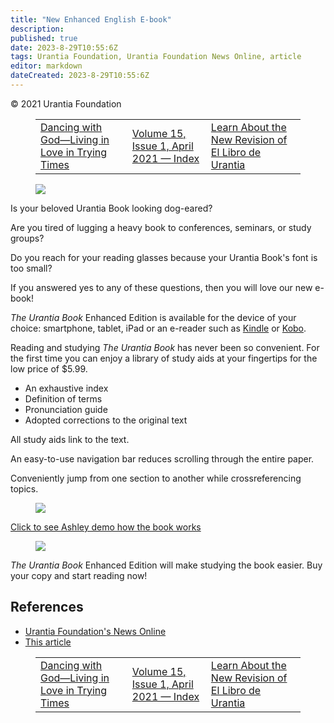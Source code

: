 ```yaml
---
title: "New Enhanced English E-book"
description: 
published: true
date: 2023-8-29T10:55:6Z
tags: Urantia Foundation, Urantia Foundation News Online, article
editor: markdown
dateCreated: 2023-8-29T10:55:6Z
---
```


<p class="v-card v-sheet theme--light gray lighten-3 px-2">© 2021 Urantia Foundation</p>
<figure class="table chapter-navigator">
  <table>
    <tbody>
      <tr>
        <td>
        <a href="/en/article/Line_St_Pierre/Dancing_with_God_Living_in_Love_in_Trying_Times">
          <span class="mdi mdi-arrow-left-drop-circle"></span><span class="pl-2">Dancing with God—Living in Love in Trying Times</span>
        </a>
        </td>
        <td>
        <a href="/en/index/articles_uf_news_online#volume-15-issue-1-april-2021">
          <span class="mdi mdi-book-open-variant"></span><span class="pl-2">Volume 15, Issue 1, April 2021 — Index</span>
        </a>
        </td>
        <td>
        <a href="/en/article/UF_News_Online/Learn_About_the_New_Revision_of_El_libro_de_Urantia">
          <span class="pr-2">Learn About the New Revision of El Libro de Urantia</span><span class="mdi mdi-arrow-right-drop-circle"></span>
        </a>
        </td>
      </tr>
    </tbody>
  </table>
</figure>


<figure id="Figure_1" class="image urantiapedia image-style-align-right">
<img src="/image/article/UF_News_Online/2021_04/045.jpg">
</figure>

Is your beloved Urantia Book looking dog-eared?

Are you tired of lugging a heavy book to conferences, seminars, or study groups?

Do you reach for your reading glasses because your Urantia Book's font is too small?

If you answered yes to any of these questions, then you will love our new e-book!

_The Urantia Book_ Enhanced Edition is available for the device of your choice: smartphone, tablet, iPad or an e-reader such as [Kindle](https://www.amazon.com/Urantia-Book-Enhanced-Foundation-ebook/dp/B08SHWBX6N/ref=sr_1_1_sspa?crid=2KI6O3TS0N508&dchild=1&keywords=the+urantia+book+enhanced+edition&qid=1618859055&sprefix=the+urantia+book+enhanced%2Caps%2C168&sr=8-1-spons&psc=1&spLa=ZW5jcnlw) or [Kobo](https://www.kobo.com/us/en/ebook/the-urantia-book-enhanced-edition).
<br style="clear:both;"/>

Reading and studying _The Urantia Book_ has never been so convenient. For the first time you can enjoy a library of study aids at your fingertips for the low price of $5.99.

- An exhaustive index
- Definition of terms
- Pronunciation guide
- Adopted corrections to the original text

All study aids link to the text.

An easy-to-use navigation bar reduces scrolling through the entire paper.

Conveniently jump from one section to another while crossreferencing topics.

<figure id="Figure_2" class="image urantiapedia">
<img src="/image/article/UF_News_Online/2021_04/050.jpg">
</figure>

[Click to see Ashley demo how the book works](https://www.youtube.com/watch?v=BvsP9kXnnZw)

<figure id="Figure_3" class="image urantiapedia">
<img src="/image/article/UF_News_Online/2021_04/046.jpg">
</figure>

_The Urantia Book_ Enhanced Edition will make studying the book easier. Buy your copy and start reading now!




## References

- [Urantia Foundation's News Online](https://www.urantia.org/urantia-foundation/newsletter-pdf-archives)
- [This article](https://www.urantia.org/news/2021-04/new-enhanced-english-e-book)

<figure class="table chapter-navigator">
  <table>
    <tbody>
      <tr>
        <td>
        <a href="/en/article/Line_St_Pierre/Dancing_with_God_Living_in_Love_in_Trying_Times">
          <span class="mdi mdi-arrow-left-drop-circle"></span><span class="pl-2">Dancing with God—Living in Love in Trying Times</span>
        </a>
        </td>
        <td>
        <a href="/en/index/articles_uf_news_online#volume-15-issue-1-april-2021">
          <span class="mdi mdi-book-open-variant"></span><span class="pl-2">Volume 15, Issue 1, April 2021 — Index</span>
        </a>
        </td>
        <td>
        <a href="/en/article/UF_News_Online/Learn_About_the_New_Revision_of_El_libro_de_Urantia">
          <span class="pr-2">Learn About the New Revision of El Libro de Urantia</span><span class="mdi mdi-arrow-right-drop-circle"></span>
        </a>
        </td>
      </tr>
    </tbody>
  </table>
</figure>
